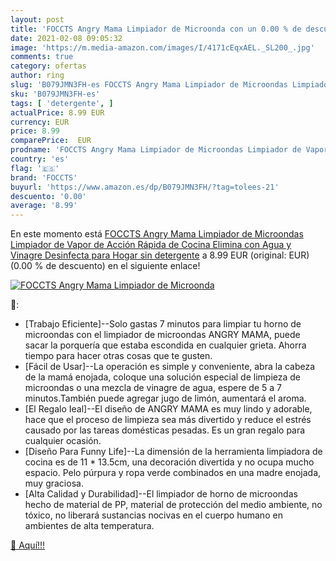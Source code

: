 ```yaml
---
layout: post
title: 'FOCCTS Angry Mama Limpiador de Microonda con un 0.00 % de descuento'
date: 2021-02-08 09:05:32
image: 'https://m.media-amazon.com/images/I/4171cEqxAEL._SL200_.jpg'
comments: true
category: ofertas
author: ring
slug: 'B079JMN3FH-es FOCCTS Angry Mama Limpiador de Microondas Limpiador de...'
sku: 'B079JMN3FH-es'
tags: [ 'detergente', ]
actualPrice: 8.99 EUR
currency: EUR
price: 8.99
comparePrice:  EUR
prodname: 'FOCCTS Angry Mama Limpiador de Microondas Limpiador de Vapor de Acción Rápida de Cocina Elimina con Agua y Vinagre Desinfecta para Hogar sin detergente'
country: 'es'
flag: '🇪🇸'
brand: 'FOCCTS'
buyurl: 'https://www.amazon.es/dp/B079JMN3FH/?tag=tolees-21'
descuento: '0.00'
average: '8.99'
---
```


En este momento está [FOCCTS Angry Mama Limpiador de Microondas Limpiador de Vapor de Acción Rápida de Cocina Elimina con Agua y Vinagre Desinfecta para Hogar sin detergente](https://www.amazon.es/dp/B079JMN3FH/?tag=tolees-21) a 8.99 EUR (original:  EUR) (0.00 %  de descuento) en el siguiente enlace!

[![FOCCTS Angry Mama Limpiador de Microonda](https://m.media-amazon.com/images/I/4171cEqxAEL._SL200_.jpg)](https://www.amazon.es/dp/B079JMN3FH/?tag=tolees-21)

🔎:

- [Trabajo Eficiente]--Solo gastas 7 minutos para limpiar tu horno de microondas con el limpiador de microondas ANGRY MAMA, puede sacar la porquería que estaba escondida en cualquier grieta. Ahorra tiempo para hacer otras cosas que te gusten.
- [Fácil de Usar]--La operación es simple y conveniente, abra la cabeza de la mamá enojada, coloque una solución especial de limpieza de microondas o una mezcla de vinagre de agua, espere de 5 a 7 minutos.También puede agregar jugo de limón, aumentará el aroma.
- [El Regalo Ieal]--El diseño de ANGRY MAMA es muy lindo y adorable, hace que el proceso de limpieza sea más divertido y reduce el estrés causado por las tareas domésticas pesadas. Es un gran regalo para cualquier ocasión.
- [Diseño Para Funny Life]--La dimensión de la herramienta limpiadora de cocina es de 11 * 13.5cm, una decoración divertida y no ocupa mucho espacio. Pelo púrpura y ropa verde combinados en una madre enojada, muy graciosa.
- [Alta Calidad y Durabilidad]--El limpiador de horno de microondas hecho de material de PP, material de protección del medio ambiente, no tóxico, no liberará sustancias nocivas en el cuerpo humano en ambientes de alta temperatura.

[🛒 Aquí!!!](https://www.amazon.es/dp/B079JMN3FH/?tag=tolees-21)
